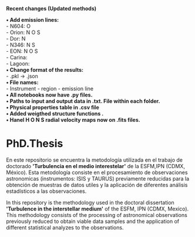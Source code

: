 **Recent changes (Updated methods)**

**• Add emission lines:** \
	- N604: O\
	- Orion: N O S\
	- Dor: N\
	- N346: N S\
	- EON: N O S\
	- Carina:\
	- Lagoon:\
**• Change format of the results:** \
	- .pkl -> .json\
**• File names:** \
	- Instrument - region - emission line\
**• All notebooks now have .py files.\
• Paths to input and output data in .txt. File within each folder.\
• Physical properties table in .csv file\
• Added weigthed structure functions .\
• Hanel  H O N S radial velocity maps now on .fits files.**

# PhD.Thesis

En este repositorio se encuentra la metodología utilizada en el trabajo de doctorado
**'Turbulencia en el medio interestelar'** de la ESFM,IPN (CDMX, México). 
Esta metodología consiste en el procesamiento de observaciones astronomicas (instrumentos: ISIS y TAURUS) 
previamente reducidas para la obtención de muestras de 
datos utiles y la aplicación de diferentes análisis estadísticos a las observaciones.

In this repository is the methodology used in the doctoral dissertation **'Turbulence in the interstellar medium'** 
of the ESFM, IPN (CDMX, Mexico). This methodology consists of the processing of astronomical observations 
previously reduced to obtain viable data samples and the application of different
statistical analyzes to the observations.
